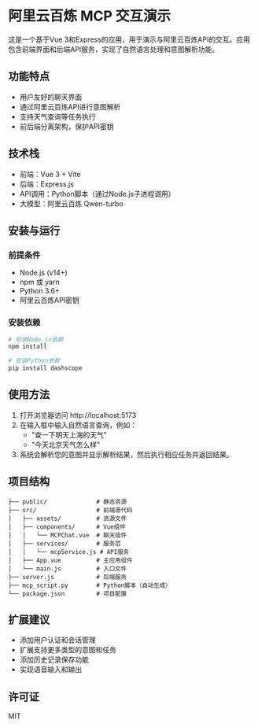 # 阿里云百炼 MCP 交互演示

这是一个基于Vue 3和Express的应用，用于演示与阿里云百炼API的交互。应用包含前端界面和后端API服务，实现了自然语言处理和意图解析功能。

## 功能特点

- 用户友好的聊天界面
- 通过阿里云百炼API进行意图解析
- 支持天气查询等任务执行
- 前后端分离架构，保护API密钥

## 技术栈

- 前端：Vue 3 + Vite
- 后端：Express.js
- API调用：Python脚本（通过Node.js子进程调用）
- 大模型：阿里云百炼 Qwen-turbo

## 安装与运行

### 前提条件

- Node.js (v14+)
- npm 或 yarn
- Python 3.6+
- 阿里云百炼API密钥

### 安装依赖

```bash
# 安装Node.js依赖
npm install

# 安装Python依赖
pip install dashscope
`````

## 使用方法

1. 打开浏览器访问 http://localhost:5173
2. 在输入框中输入自然语言查询，例如：
   - "查一下明天上海的天气"
   - "今天北京天气怎么样"
3. 系统会解析您的意图并显示解析结果，然后执行相应任务并返回结果。

## 项目结构

```
├── public/              # 静态资源
├── src/                 # 前端源代码
│   ├── assets/          # 资源文件
│   ├── components/      # Vue组件
│   │   └── MCPChat.vue  # 聊天组件
│   ├── services/        # 服务层
│   │   └── mcpService.js # API服务
│   ├── App.vue          # 主应用组件
│   └── main.js          # 入口文件
├── server.js            # 后端服务
├── mcp_script.py        # Python脚本（自动生成）
└── package.json         # 项目配置
```

## 扩展建议

- 添加用户认证和会话管理
- 扩展支持更多类型的意图和任务
- 添加历史记录保存功能
- 实现语音输入和输出

## 许可证

MIT
